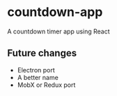 # countdown-app

A countdown timer app using React

## Future changes
- Electron port
- A better name
- MobX or Redux port